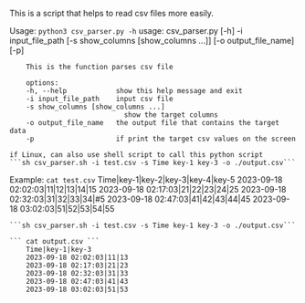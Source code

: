 This is a script that helps to read csv files more easily.


Usage: 
    ```python3 csv_parser.py -h```
        usage: csv_parser.py [-h] -i input_file_path [-s show_columns [show_columns ...]] [-o output_file_name] [-p]

        This is the function parses csv file

        options:
        -h, --help            show this help message and exit
        -i input_file_path    input csv file
        -s show_columns [show_columns ...]
                                show the target columns
        -o output_file_name   the output file that contains the target data
        -p                    if print the target csv values on the screen

    if Linux, can also use shell script to call this python script
    ```sh csv_parser.sh -i test.csv -s Time key-1 key-3 -o ./output.csv```

Example:
    ``` cat test.csv ```
        Time|key-1|key-2|key-3|key-4|key-5
        2023-09-18 02:02:03|11|12|13|14|15
        2023-09-18 02:17:03|21|22|23|24|25
        2023-09-18 02:32:03|31|32|33|34|#5
        2023-09-18 02:47:03|41|42|43|44|45
        2023-09-18 03:02:03|51|52|53|54|55
    
    ```sh csv_parser.sh -i test.csv -s Time key-1 key-3 -o ./output.csv```

    ``` cat output.csv ```
        Time|key-1|key-3
        2023-09-18 02:02:03|11|13   
        2023-09-18 02:17:03|21|23
        2023-09-18 02:32:03|31|33
        2023-09-18 02:47:03|41|43
        2023-09-18 03:02:03|51|53


